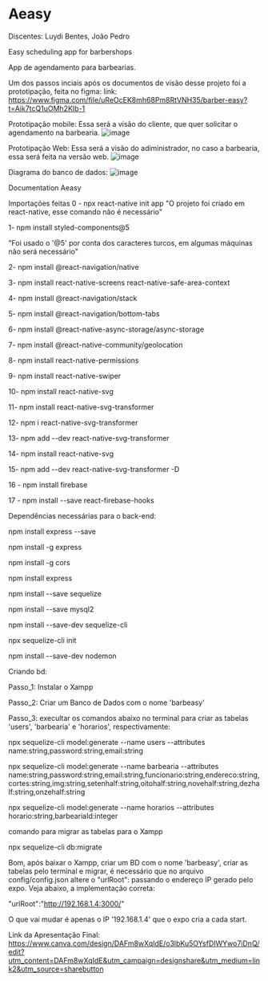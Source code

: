 # Aeasy

Discentes: Luydi Bentes, João Pedro
       
Easy scheduling app for barbershops

App de agendamento para barbearias.

Um dos passos inciais após os documentos de visão desse projeto foi a prototipação, feita no figma:
link: https://www.figma.com/file/uReOcEK8mh68Pm8RtVNH35/barber-easy?t=Aik7tcQ1uOMh2KIb-1

Prototipação mobile: Essa será a visão do cliente, que quer solicitar o agendamento na barbearia.
![image](https://user-images.githubusercontent.com/81865020/234394493-75ab8f57-aadb-46d9-aca9-99911e079d1d.png)

Prototipação Web: Essa será a visão do adiministrador, no caso a barbearia, essa será feita na versão web.
![image](https://user-images.githubusercontent.com/81865020/234394822-79a51a68-6d25-4f04-8954-ec280bd2366b.png)

Diagrama do banco de dados:
![image](https://user-images.githubusercontent.com/81865020/234395281-09446eaa-d03c-4daf-bb10-b24f0c11c911.png)

Documentation Aeasy

Importações feitas
0 - npx react-native init app
"O projeto foi criado em react-native, esse comando não é necessário"

1- npm install styled-components@5    

"Foi usado o '@5' por conta dos caracteres turcos, em algumas máquinas não será necessário"

2- npm install @react-navigation/native

3- npm install react-native-screens react-native-safe-area-context

4- npm install @react-navigation/stack

5- npm install @react-navigation/bottom-tabs

6- npm install @react-native-async-storage/async-storage

7- npm install @react-native-community/geolocation

8- npm install react-native-permissions

9- npm install react-native-swiper

10- npm install react-native-svg

11- npm install react-native-svg-transformer

12- npm i react-native-svg-transformer

13- npm add --dev react-native-svg-transformer

14- npm install react-native-svg

15- npm add --dev react-native-svg-transformer -D

16 - npm install firebase

17 - npm install --save react-firebase-hooks

Dependências necessárias para o back-end:

npm install express --save

npm install -g express

npm install -g cors

npm install express

npm install --save sequelize

npm install --save mysql2

npm install --save-dev sequelize-cli

npx sequelize-cli init

npm install --save-dev nodemon

Criando bd:

Passo_1: Instalar o Xampp

Passo_2: Criar um Banco de Dados com o nome 'barbeasy'

Passo_3: execultar os comandos abaixo no terminal para criar as tabelas 'users', 'barbearia' e 'horarios', respectivamente:

npx sequelize-cli model:generate --name users --attributes name:string,password:string,email:string

npx sequelize-cli model:generate --name barbearia --attributes name:string,password:string,email:string,funcionario:string,endereco:string,cortes:string,img:string,setenhalf:string,oitohalf:string,novehalf:string,dezhalf:string,onzehalf:string

npx sequelize-cli model:generate --name horarios --attributes horario:string,barbeariaId:integer


comando para migrar as tabelas para o Xampp

npx sequelize-cli db:migrate

Bom, após baixar o Xampp, criar um BD com o nome 'barbeasy', criar as tabelas pelo terminal e migrar, é necessário que no arquivo config/config.json altere o "urlRoot": passando o endereço IP gerado pelo expo. Veja abaixo, a implementação correta: 

"urlRoot":"http://192.168.1.4:3000/"

O que vai mudar é apenas o IP '192.168.1.4' que o expo cria a cada start.

Link da Apresentação Final: https://www.canva.com/design/DAFm8wXqIdE/o3lbKu5OYsfDIWYwo7iDnQ/edit?utm_content=DAFm8wXqIdE&utm_campaign=designshare&utm_medium=link2&utm_source=sharebutton
